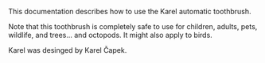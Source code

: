 This documentation describes how to use the Karel automatic toothbrush.


Note that this toothbrush is completely safe to use for children, adults, pets, wildlife, and trees... and octopods. It might also apply to birds.

Karel was desinged by Karel Čapek.
